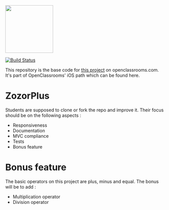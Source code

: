 <img src="https://upload.wikimedia.org/wikipedia/fr/0/0d/Logo_OpenClassrooms.png" width="150" height="150" />

[![Build Status](https://travis-ci.com/kcourtois/ZozorPlus.svg?branch=master)](https://travis-ci.com/kcourtois/ZozorPlus)

This repository is the base code for [this project](https://openclassrooms.com/projects/ameliorer-une-application-existante) on openclassrooms.com.
It's part of OpenClassrooms' iOS path which can be found here.

# ZozorPlus
Students are supposed to clone or fork the repo and improve it. Their focus should be on the following aspects :
- Responsiveness
- Documentation
- MVC compliance
- Tests
- Bonus feature

# Bonus feature
The basic operators on this project are plus, minus and equal. The bonus will be to add :
- Multiplication operator
- Division operator
